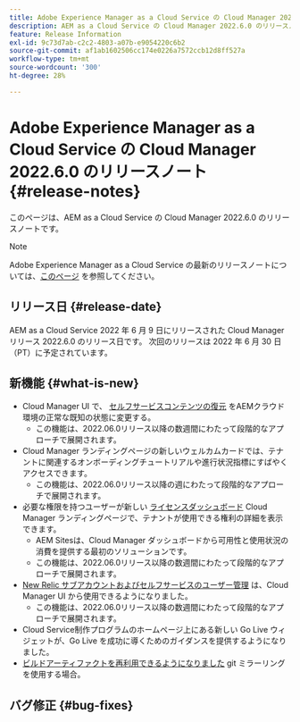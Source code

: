```yaml
---
title: Adobe Experience Manager as a Cloud Service の Cloud Manager 2022.6.0 のリリースノート
description: AEM as a Cloud Service の Cloud Manager 2022.6.0 のリリースノートです。
feature: Release Information
exl-id: 9c73d7ab-c2c2-4803-a07b-e9054220c6b2
source-git-commit: af1ab1602506cc174e0226a7572ccb12d8ff527a
workflow-type: tm+mt
source-wordcount: '300'
ht-degree: 28%

---
```



# Adobe Experience Manager as a Cloud Service の Cloud Manager 2022.6.0 のリリースノート {#release-notes}

このページは、AEM as a Cloud Service の Cloud Manager 2022.6.0 のリリースノートです。

>[!NOTE]
>
>Adobe Experience Manager as a Cloud Service の最新のリリースノートについては、[このページ](/help/release-notes/release-notes-cloud/release-notes-current.md) を参照してください。

## リリース日 {#release-date}

AEM as a Cloud Service 2022 年 6 月 9 日にリリースされた Cloud Manager リリース 2022.6.0 のリリース日です。 次回のリリースは 2022 年 6 月 30 日（PT）に予定されています。

## 新機能 {#what-is-new}

* Cloud Manager UI で、 [セルフサービスコンテンツの復元](/help/operations/backup.md) をAEMクラウド環境の正常な既知の状態に変更する。
   * この機能は、2022.06.0リリース以降の数週間にわたって段階的なアプローチで展開されます。
* Cloud Manager ランディングページの新しいウェルカムカードでは、テナントに関連するオンボーディングチュートリアルや進行状況指標にすばやくアクセスできます。
   * この機能は、2022.06.0リリース以降の週にわたって段階的なアプローチで展開されます。
* 必要な権限を持つユーザーが新しい [ライセンスダッシュボード](/help/implementing/cloud-manager/license-dashboard.md) Cloud Manager ランディングページで、テナントが使用できる権利の詳細を表示できます。
   * AEM Sitesは、Cloud Manager ダッシュボードから可用性と使用状況の消費を提供する最初のソリューションです。
   * この機能は、2022.06.0リリース以降の数週間にわたって段階的なアプローチで展開されます。
* [New Relic サブアカウントおよびセルフサービスのユーザー管理](/help/implementing/cloud-manager/user-access-new-relic.md) は、Cloud Manager UI から使用できるようになりました。
   * この機能は、2022.06.0リリース以降の数週間にわたって段階的なアプローチで展開されます。
* Cloud Service制作プログラムのホームページ上にある新しい Go Live ウィジェットが、Go Live を成功に導くためのガイダンスを提供するようになりました。
* [ビルドアーティファクトを再利用できるようになりました](/help/implementing/cloud-manager/getting-access-to-aem-in-cloud/setting-up-project.md#build-artifact-reuse) git ミラーリングを使用する場合。

## バグ修正 {#bug-fixes}
